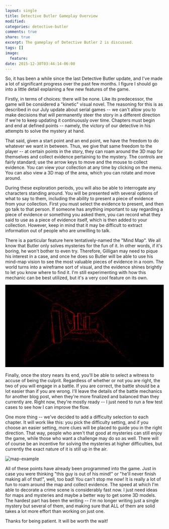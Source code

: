 ```yaml
---
layout: single
title: Detective Butler Gameplay Overview
modified:
categories: detective-butler
comments: true
share: true
excerpt: The gameplay of Detective Butler 2 is discussed.
tags: []
image:
  feature:
date: 2015-12-30T03:44:14-06:00
---
```

So, it has been a while since the last Detective Butler update, and I've made a lot of significant progress over the past few months. I figure I should go into a little detail explaining a few new features of the game.

Firstly, in terms of choices: there will be none. Like its predecessor, the game will be considered a "kinetic" visual novel. The reasoning for this is as described in our July update about serial games -- we can't allow you to make decisions that will permanently steer the story in a different direction if we're to keep updating it continuously over time. Chapters must begin and end at defined points -- namely, the victory of our detective in his attempts to solve the mystery at hand.

That said, given a start point and an end point, we have the freedom to do whatever we want in between. Thus, we give that same freedom to the player -- at certain points in the story, they can roam around the 3D map for themselves and collect evidence pertaining to the mystery. The controls are fairly standard; use the arrow keys to move and the mouse to collect evidence. You can view your collection at any time by clicking on the menu. You can also view a 3D map of the area, which you can rotate and move around.

During these exploration periods, you will also be able to interrogate any characters standing around. You will be presented with several options of what to say to them, including the ability to present a piece of evidence from your collection. First you must select the evidence to present, and then go talk to that person. If someone has anything important to say regarding a piece of evidence or something you asked them, you can record what they said to use as a piece of evidence itself, which is then added to your collection. However, keep in mind that it may be difficult to extract information out of people who are unwilling to talk.

There is a particular feature here tentatively-named the "Mind Map". We all know that Butler only solves mysteries for the fun of it. In other words, if it's boring, he won't bother to even try. Therefore, Gilligan may need to pique his interest in a case, and once he does so Butler will be able to use his mind-map vision to see the most valuable pieces of evidence in a room. The world turns into a wireframe sort of visual, and the evidence shines brightly to let you know where to find it. I'm still experimenting with how this mechanic can be best utilized, but it's a very cool feature on its own.

![map-example](/images/blog/mind-map.gif)

Finally, once the story nears its end, you'll be able to select a witness to accuse of being the culprit. Regardless of whether or not you are right, the two of you will engage in a battle. If you are correct, the battle should be a lot easier than if you are wrong. I'll leave the details of the battle mechanics for another blog post, when they're more finalized and balanced than they currently are. Right now, they're mostly ready -- I just need to run a few test cases to see how I can improve the flow.

One more thing -- we've decided to add a difficulty selection to each chapter. It will work like this: you pick the difficulty setting, and if you choose an easier setting, more clues will be placed to guide you in the right direction. That way, people who aren't that good at mysteries can still enjoy the game, while those who want a challenge may do so as well. There will of course be an incentive for solving the mysteries at higher difficulties, but currently the exact nature of it is still up in the air.

![map-example](/images/blog/battle.gif)

All of these points have already been programmed into the game. Just in case you were thinking "this guy is out of his mind!" or "he'll never finish making all of that!", well, too bad! You can't stop me now! It is really a lot of fun to roam around the map and collect evidence. The speed at which I'm able to decorate a crime scene is considerably fast now. I just need ideas for maps and mysteries and maybe a better way to get some 3D models. The hardest part has been the writing -- I'm no longer writing just a single mystery but several of them, and making sure that ALL of them are solid takes a lot more effort than working on just one.

Thanks for being patient. It will be worth the wait!
